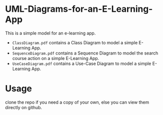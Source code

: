 # UML-Diagrams-for-an-E-Learning-App
This is a simple model for an e-learning app.

* `ClassDiagram.pdf` contains a Class Diagram to model a simple E-Learning App.
* `SequenceDiagram.pdf` contains a Sequence Diagram to model the search course action on a simple E-Learning App.
* `UseCaseDiagram.pdf` contains a Use-Case Diagram to model a simple E-Learning App.

# Usage
clone the repo if you need a copy of your own, else you can view them directly on github.
